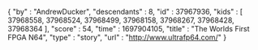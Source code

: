 {
  "by" : "AndrewDucker",
  "descendants" : 8,
  "id" : 37967936,
  "kids" : [ 37968558, 37968524, 37968499, 37968158, 37968267, 37968428, 37968364 ],
  "score" : 54,
  "time" : 1697904105,
  "title" : "The Worlds First FPGA N64",
  "type" : "story",
  "url" : "http://www.ultrafp64.com/"
}
